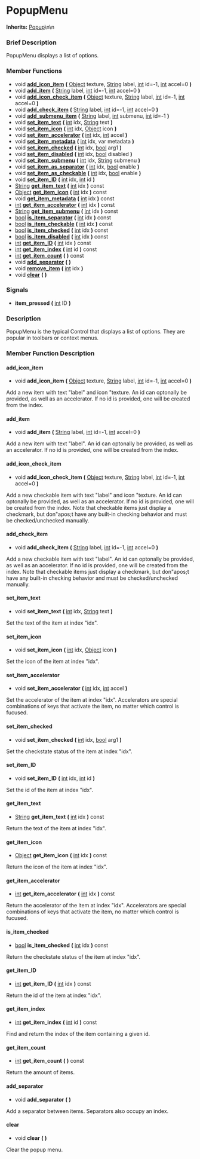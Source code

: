 #  PopupMenu  
**Inherits:** [Popup](class_popup)\\n\\n
###  Brief Description  
PopupMenu displays a list of options.

###  Member Functions 
  * void  **[add_icon_item](#add_icon_item)**  **(** [Object](class_object) texture, [String](class_string) label, [int](class_int) id=-1, [int](class_int) accel=0  **)**
  * void  **[add_item](#add_item)**  **(** [String](class_string) label, [int](class_int) id=-1, [int](class_int) accel=0  **)**
  * void  **[add_icon_check_item](#add_icon_check_item)**  **(** [Object](class_object) texture, [String](class_string) label, [int](class_int) id=-1, [int](class_int) accel=0  **)**
  * void  **[add_check_item](#add_check_item)**  **(** [String](class_string) label, [int](class_int) id=-1, [int](class_int) accel=0  **)**
  * void  **[add_submenu_item](#add_submenu_item)**  **(** [String](class_string) label, [int](class_int) submenu, [int](class_int) id=-1  **)**
  * void  **[set_item_text](#set_item_text)**  **(** [int](class_int) idx, [String](class_string) text  **)**
  * void  **[set_item_icon](#set_item_icon)**  **(** [int](class_int) idx, [Object](class_object) icon  **)**
  * void  **[set_item_accelerator](#set_item_accelerator)**  **(** [int](class_int) idx, [int](class_int) accel  **)**
  * void  **[set_item_metadata](#set_item_metadata)**  **(** [int](class_int) idx, var metadata  **)**
  * void  **[set_item_checked](#set_item_checked)**  **(** [int](class_int) idx, [bool](class_bool) arg1  **)**
  * void  **[set_item_disabled](#set_item_disabled)**  **(** [int](class_int) idx, [bool](class_bool) disabled  **)**
  * void  **[set_item_submenu](#set_item_submenu)**  **(** [int](class_int) idx, [String](class_string) submenu  **)**
  * void  **[set_item_as_separator](#set_item_as_separator)**  **(** [int](class_int) idx, [bool](class_bool) enable  **)**
  * void  **[set_item_as_checkable](#set_item_as_checkable)**  **(** [int](class_int) idx, [bool](class_bool) enable  **)**
  * void  **[set_item_ID](#set_item_ID)**  **(** [int](class_int) idx, [int](class_int) id  **)**
  * [String](class_string)  **[get_item_text](#get_item_text)**  **(** [int](class_int) idx  **)** const
  * [Object](class_object)  **[get_item_icon](#get_item_icon)**  **(** [int](class_int) idx  **)** const
  * void  **[get_item_metadata](#get_item_metadata)**  **(** [int](class_int) idx  **)** const
  * [int](class_int)  **[get_item_accelerator](#get_item_accelerator)**  **(** [int](class_int) idx  **)** const
  * [String](class_string)  **[get_item_submenu](#get_item_submenu)**  **(** [int](class_int) idx  **)** const
  * [bool](class_bool)  **[is_item_separator](#is_item_separator)**  **(** [int](class_int) idx  **)** const
  * [bool](class_bool)  **[is_item_checkable](#is_item_checkable)**  **(** [int](class_int) idx  **)** const
  * [bool](class_bool)  **[is_item_checked](#is_item_checked)**  **(** [int](class_int) idx  **)** const
  * [bool](class_bool)  **[is_item_disabled](#is_item_disabled)**  **(** [int](class_int) idx  **)** const
  * [int](class_int)  **[get_item_ID](#get_item_ID)**  **(** [int](class_int) idx  **)** const
  * [int](class_int)  **[get_item_index](#get_item_index)**  **(** [int](class_int) id  **)** const
  * [int](class_int)  **[get_item_count](#get_item_count)**  **(** **)** const
  * void  **[add_separator](#add_separator)**  **(** **)**
  * void  **[remove_item](#remove_item)**  **(** [int](class_int) idx  **)**
  * void  **[clear](#clear)**  **(** **)**

###  Signals  
  *  **item_pressed**  **(** [int](class_int) ID  **)**

###  Description  
PopupMenu is the typical Control that displays a list of options. They are popular in toolbars or context menus.

###  Member Function Description  

#### <a name="add_icon_item">add_icon_item</a>
  * void  **add_icon_item**  **(** [Object](class_object) texture, [String](class_string) label, [int](class_int) id=-1, [int](class_int) accel=0  **)**

Add a new item with text "label" and icon "texture. An id can optonally be provided, as well as an accelerator. If no id is provided, one will be created from the index.

#### <a name="add_item">add_item</a>
  * void  **add_item**  **(** [String](class_string) label, [int](class_int) id=-1, [int](class_int) accel=0  **)**

Add a new item with text "label". An id can optonally be provided, as well as an accelerator. If no id is provided, one will be created from the index.

#### <a name="add_icon_check_item">add_icon_check_item</a>
  * void  **add_icon_check_item**  **(** [Object](class_object) texture, [String](class_string) label, [int](class_int) id=-1, [int](class_int) accel=0  **)**

Add a new checkable item with text "label" and icon "texture. An id can optonally be provided, as well as an accelerator. If no id is provided, one will be created from the index. Note that checkable items just display a checkmark, but don"apos;t have any built-in checking behavior and must be checked/unchecked manually.

#### <a name="add_check_item">add_check_item</a>
  * void  **add_check_item**  **(** [String](class_string) label, [int](class_int) id=-1, [int](class_int) accel=0  **)**

Add a new checkable item with text "label". An id can optonally be provided, as well as an accelerator. If no id is provided, one will be created from the index. Note that checkable items just display a checkmark, but don"apos;t have any built-in checking behavior and must be checked/unchecked manually.

#### <a name="set_item_text">set_item_text</a>
  * void  **set_item_text**  **(** [int](class_int) idx, [String](class_string) text  **)**

Set the text of the item at index "idx".

#### <a name="set_item_icon">set_item_icon</a>
  * void  **set_item_icon**  **(** [int](class_int) idx, [Object](class_object) icon  **)**

Set the icon of the item at index "idx".

#### <a name="set_item_accelerator">set_item_accelerator</a>
  * void  **set_item_accelerator**  **(** [int](class_int) idx, [int](class_int) accel  **)**

Set the accelerator of the item at index "idx". Accelerators are special combinations of keys that activate the item, no matter which control is fucused.

#### <a name="set_item_checked">set_item_checked</a>
  * void  **set_item_checked**  **(** [int](class_int) idx, [bool](class_bool) arg1  **)**

Set the checkstate status of the item at index "idx".

#### <a name="set_item_ID">set_item_ID</a>
  * void  **set_item_ID**  **(** [int](class_int) idx, [int](class_int) id  **)**

Set the id of the item at index "idx".

#### <a name="get_item_text">get_item_text</a>
  * [String](class_string)  **get_item_text**  **(** [int](class_int) idx  **)** const

Return the text of the item at index "idx".

#### <a name="get_item_icon">get_item_icon</a>
  * [Object](class_object)  **get_item_icon**  **(** [int](class_int) idx  **)** const

Return the icon of the item at index "idx".

#### <a name="get_item_accelerator">get_item_accelerator</a>
  * [int](class_int)  **get_item_accelerator**  **(** [int](class_int) idx  **)** const

Return the accelerator of the item at index "idx". Accelerators are special combinations of keys that activate the item, no matter which control is fucused.

#### <a name="is_item_checked">is_item_checked</a>
  * [bool](class_bool)  **is_item_checked**  **(** [int](class_int) idx  **)** const

Return the checkstate status of the item at index "idx".

#### <a name="get_item_ID">get_item_ID</a>
  * [int](class_int)  **get_item_ID**  **(** [int](class_int) idx  **)** const

Return the id of the item at index "idx".

#### <a name="get_item_index">get_item_index</a>
  * [int](class_int)  **get_item_index**  **(** [int](class_int) id  **)** const

Find and return the index of the item containing a given id.

#### <a name="get_item_count">get_item_count</a>
  * [int](class_int)  **get_item_count**  **(** **)** const

Return the amount of items.

#### <a name="add_separator">add_separator</a>
  * void  **add_separator**  **(** **)**

Add a separator between items. Separators also occupy an index.

#### <a name="clear">clear</a>
  * void  **clear**  **(** **)**

Clear the popup menu.
